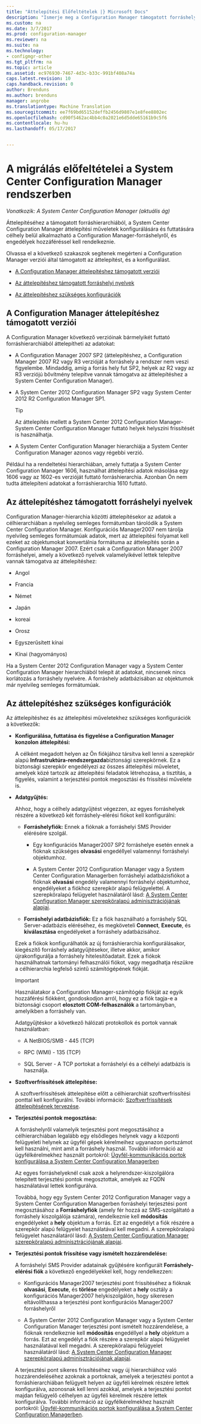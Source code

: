 ```yaml
---
title: "Áttelepítési Előfeltételek |} Microsoft Docs"
description: "Ismerje meg a Configuration Manager támogatott forráshely nyelv és az áttelepítéshez szükséges konfigurációk támogatott verzióit."
ms.custom: na
ms.date: 3/7/2017
ms.prod: configuration-manager
ms.reviewer: na
ms.suite: na
ms.technology:
- configmgr-other
ms.tgt_pltfrm: na
ms.topic: article
ms.assetid: ec976930-7467-4d3c-b33c-991bf408a74a
caps.latest.revision: 10
caps.handback.revision: 0
author: Brenduns
ms.author: brenduns
manager: angrobe
ms.translationtype: Machine Translation
ms.sourcegitcommit: ee7f69bd65152deffb2456d9807e1e8fee8802ec
ms.openlocfilehash: cd90f5462ac4bb4c0a2021e6d5dde65161b9c5f6
ms.contentlocale: hu-hu
ms.lasthandoff: 05/17/2017


---
```

# <a name="prerequisites-for-migration-in-system-center-configuration-manager"></a>A migrálás előfeltételei a System Center Configuration Manager rendszerben

*Vonatkozik: A System Center Configuration Manager (aktuális ág)*

Áttelepítéséhez a támogatott forráshierarchiából, a System Center Configuration Manager áttelepítési műveletek konfigurálására és futtatására célhely belül alkalmazható a Configuration Manager-forráshelyről, és engedélyek hozzáféréssel kell rendelkeznie.  

 Olvassa el a következő szakaszok segítenek megérteni a Configuration Manager verziói által támogatott az áttelepítést, és a konfigurálást.  

-   [A Configuration Manager áttelepítéshez támogatott verziói](#BKMK_SupportedMigrationVersions)  

-   [Az áttelepítéshez támogatott forráshelyi nyelvek](#BKMK_SorceSiteLanguage)  

-   [Az áttelepítéshez szükséges konfigurációk](#BKMK_Required_Configurations)  

##  <a name="BKMK_SupportedMigrationVersions"></a> A Configuration Manager áttelepítéshez támogatott verziói  
 A Configuration Manager következő verzióinak bármelyikét futtató forráshierarchiából áttelepítheti az adatokat:  

-   A Configuration Manager 2007 SP2 (áttelepítéshez, a Configuration Manager 2007 R2 vagy R3 verzióját a forráshely a rendszer nem veszi figyelembe. Mindaddig, amíg a forrás hely fut SP2, helyek az R2 vagy az R3 verziójú bővítmény telepítve vannak támogatva az áttelepítéshez a System Center Configuration Manager).  

-   A System Center 2012 Configuration Manager SP2 vagy System Center 2012 R2 Configuration Manager SP1.  

    > [!TIP]  
    >  Az áttelepítés mellett a System Center 2012 Configuration Manager-System Center Configuration Manager futtató helyek helyszíni frissítését is használhatja.  

-   A System Center Configuration Manager hierarchiája a System Center Configuration Manager azonos vagy régebbi verzió.  

  Például ha a rendeltetési hierarchiában, amely futtatja a System Center Configuration Manager 1606, használhat áttelepítési adatok másolása egy 1606 vagy az 1602-es verzióját futtató forráshierarchia. Azonban Ön nem tudta áttelepíteni adatokat a forráshierarchia 1610 futtató.  


##  <a name="BKMK_SorceSiteLanguage"></a> Az áttelepítéshez támogatott forráshelyi nyelvek  
 Configuration Manager-hierarchia közötti áttelepítésekor az adatok a célhierarchiában a nyelvileg semleges formátumban tárolódik a System Center Configuration Manager. Konfigurációs Manager2007 nem tárolja nyelvileg semleges formátumúak adatok, mert az áttelepítési folyamat kell ezeket az objektumokat konvertálnia formátuma az áttelepítés során a Configuration Manager 2007. Ezért csak a Configuration Manager 2007 forráshelyei, amely a következő nyelvek valamelyikével lettek telepítve vannak támogatva az áttelepítéshez:  

-   Angol  

-   Francia  

-   Német  

-   Japán  

-   koreai  

-   Orosz  

-   Egyszerűsített kínai  

-   Kínai (hagyományos)  

Ha a System Center 2012 Configuration Manager vagy a System Center Configuration Manager hierarchiából telepít át adatokat, nincsenek nincs korlátozás a forráshely nyelvére. A forráshely adatbázisában az objektumok már nyelvileg semleges formátumúak.  

##  <a name="BKMK_Required_Configurations"></a> Az áttelepítéshez szükséges konfigurációk  
Az áttelepítéshez és az áttelepítési műveletekhez szükséges konfigurációk a következők:  

-   **Konfigurálása, futtatása és figyelése a Configuration Manager konzolon áttelepítési:**  

     A célként megadott helyen az Ön fiókjához társítva kell lenni a szerepkör alapú **Infrastruktúra-rendszergazda**biztonsági szerepkörnek. Ez a biztonsági szerepkör engedélyezi az összes áttelepítési műveletet, amelyek közé tartozik az áttelepítési feladatok létrehozása, a tisztítás, a figyelés, valamint a terjesztési pontok megosztási és frissítési művelete is.  

-   **Adatgyűjtés:**  

     Ahhoz, hogy a célhely adatgyűjtést végezzen, az egyes forráshelyek részére a következő két forráshely-elérési fiókot kell konfigurálni:  

    -   **Forráshelyfiók:** Ennek a fióknak a forráshelyi SMS Provider elérésére szolgál.  

        -   Egy konfigurációs Manager2007 SP2 forráshelye esetén ennek a fióknak szükséges **olvasási** engedéllyel valamennyi forráshelyi objektumhoz.  

        -   A System Center 2012 Configuration Manager vagy a System Center Configuration Managerben forráshelyi adatbázisfiókot a fióknak **olvasási** engedély valamennyi forráshelyi objektumhoz, engedélyeket a fiókhoz szerepkör alapú felügyelettel. A szerepköralapú felügyelet használatáról lásd: [A System Center Configuration Manager szerepköralapú adminisztrációjának alapjai](../../core/understand/fundamentals-of-role-based-administration.md).  

    -   **Forráshelyi adatbázisfiók:** Ez a fiók használható a forráshely SQL Server-adatbázis eléréséhez, és megköveteli **Connect**, **Execute**, és **kiválasztása** engedélyeket a forráshely adatbázisához.  

    Ezek a fiókok konfigurálhatók az új forráshierarchia konfigurálásakor, kiegészítő forráshely adatgyűjtésekor, illetve akkor, amikor újrakonfigurálja a forráshely hitelesítőadatait. Ezek a fiókok használhatnak tartományi felhasználói fiókot, vagy megadhatja részükre a célhierarchia legfelső szintű számítógépének fiókját.  

    > [!IMPORTANT]  
    >  Használatakor a Configuration Manager-számítógép fiókját az egyik hozzáférési fiókként, gondoskodjon arról, hogy ez a fiók tagja-e a biztonsági csoport **elosztott COM-felhasználók** a tartományban, amelyikben a forráshely van.  

    Adatgyűjtéskor a következő hálózati protokollok és portok vannak használatban:  

    -   A NetBIOS/SMB - 445 (TCP)  

    -   RPC (WMI) - 135 (TCP)  

    -   SQL Server - A TCP portokat a forráshelyi és a célhelyi adatbázis is használja.  

-   **Szoftverfrissítések áttelepítése:**  

     A szoftverfrissítések áttelepítése előtt a célhierarchiát szoftverfrissítési ponttal kell konfigurálni. További információ: [Szoftverfrissítések áttelepítésének tervezése](../../core/migration/planning-for-the-migration-of-objects.md#Plan_migrate_Software_updates).  

-   **Terjesztési pontok megosztása:**  

     A forráshelyről valamelyik terjesztési pont megosztásához a célhierarchiában legalább egy elsődleges helynek vagy a központi felügyeleti helynek az ügyfél gépek kérelmeihez ugyanazon portszámot kell használni, mint amit a forráshely használ. További információ az ügyfélkérelmekhez használt portokról: [Ügyfél-kommunikációs portok konfigurálása a System Center Configuration Managerben](../../core/clients/deploy/configure-client-communication-ports.md)  

     Az egyes forráshelyeknél csak azok a helyrendszer-kiszolgálóra telepített terjesztési pontok megosztottak, amelyek az FQDN használatával lettek konfigurálva.  

     Továbbá, hogy egy System Center 2012 Configuration Manager vagy a System Center Configuration Managerben forráshelyi terjesztési pont megosztásához a **Forráshelyfiók** (amely fér hozzá az SMS-szolgáltató a forráshely kiszolgálója számára), rendelkeznie kell **módosítás** engedélyeket a **hely** objektum a forrás. Ezt az engedélyt a fiók részére a szerepkör alapú felügyelet használatával kell megadni. A szerepköralapú felügyelet használatáról lásd: [A System Center Configuration Manager szerepköralapú adminisztrációjának alapjai](../../core/understand/fundamentals-of-role-based-administration.md).  


-   **Terjesztési pontok frissítése vagy ismételt hozzárendelése:**  

     A forráshelyi SMS Provider adatainak gyűjtésére konfigurált **Forráshely-elérési fiók** a következő engedélyekkel kell, hogy rendelkezzen:  

    -   Konfigurációs Manager2007 terjesztési pont frissítéséhez a fióknak **olvasási**, **Execute**, és **törlése** engedélyeket a **hely** osztály a konfigurációs Manager2007 helykiszolgálón, hogy sikeresen eltávolíthassa a terjesztési pont konfigurációs Manager2007 forráshelyről  

    -   A System Center 2012 Configuration Manager vagy a System Center Configuration Manager terjesztési pont ismételt hozzárendelése, a fióknak rendelkeznie kell **módosítás** engedéllyel a **hely** objektum a forrás. Ezt az engedélyt a fiók részére a szerepkör alapú felügyelet használatával kell megadni. A szerepköralapú felügyelet használatáról lásd: [A System Center Configuration Manager szerepköralapú adminisztrációjának alapjai](../../core/understand/fundamentals-of-role-based-administration.md).  

     A terjesztési pont sikeres frissítéséhez vagy új hierarchiához való hozzárendeléséhez azoknak a portoknak, amelyek a terjesztési pontot a forráshierarchiában felügyelt helyen az ügyféli kérelmek részére lettek konfigurálva, azonosnak kell lenni azokkal, amelyek a terjesztési pontot majdan felügyelő célhelyen az ügyféli kérelmek részére lettek konfigurálva. További információ az ügyfélkérelmekhez használt portokról: [Ügyfél-kommunikációs portok konfigurálása a System Center Configuration Managerben](../../core/clients/deploy/configure-client-communication-ports.md).  

